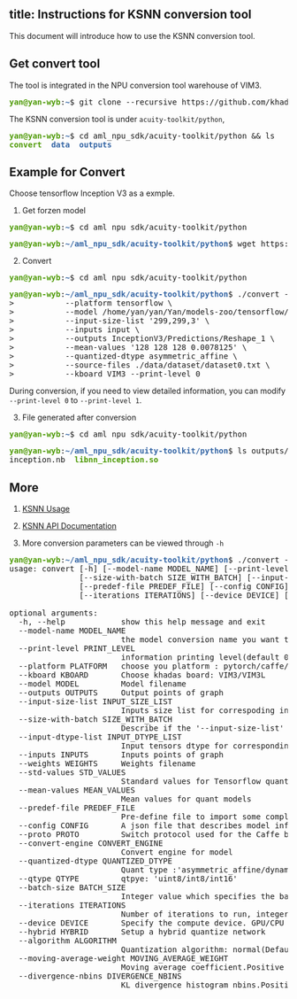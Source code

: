 title: Instructions for KSNN conversion tool
---

This document will introduce how to use the KSNN conversion tool.

## Get convert tool

The tool is integrated in the NPU conversion tool warehouse of VIM3.

<pre><font color="#4E9A06"><b>yan@yan-wyb</b></font>:<font color="#3465A4"><b>~</b></font>$ git clone --recursive https://github.com/khadas/aml_npu_sdk.git</pre>

The KSNN conversion tool is under `acuity-toolkit/python`,

<pre><font color="#4E9A06"><b>yan@yan-wyb</b></font>:<font color="#3465A4"><b>~</b></font>$ cd aml_npu_sdk/acuity-toolkit/python &amp;&amp; ls
<font color="#4E9A06"><b>convert</b></font>  <font color="#3465A4"><b>data</b></font>  <font color="#3465A4"><b>outputs</b></font></pre>

## Example for Convert

Choose tensorflow Inception V3 as a exmple.

1. Get forzen model

<pre><font color="#4E9A06"><b>yan@yan-wyb</b></font>:<font color="#3465A4"><b>~</b></font>$ cd aml_npu_sdk/acuity-toolkit/python</pre>
<pre><font color="#4E9A06"><b>yan@yan-wyb</b></font>:<font color="#3465A4"><b>~/aml_npu_sdk/acuity-toolkit/python</b></font>$ wget https://github.com/yan-wyb/models-zoo/raw/master/tensonrflow/inception/inception_v3_2016_08_28_frozen.pb</pre>

2. Convert

<pre><font color="#4E9A06"><b>yan@yan-wyb</b></font>:<font color="#3465A4"><b>~</b></font>$ cd aml_npu_sdk/acuity-toolkit/python</pre>
<pre><font color="#4E9A06"><b>yan@yan-wyb</b></font>:<font color="#3465A4"><b>~/aml_npu_sdk/acuity-toolkit/python</b></font>$ ./convert --model-name inception \
&gt;           --platform tensorflow \
&gt;           --model /home/yan/yan/Yan/models-zoo/tensorflow/inception/inception_v3_2016_08_28_frozen.pb \
&gt;           --input-size-list '299,299,3' \
&gt;           --inputs input \
&gt;           --outputs InceptionV3/Predictions/Reshape_1 \
&gt;           --mean-values '128 128 128 0.0078125' \
&gt;           --quantized-dtype asymmetric_affine \
&gt;           --source-files ./data/dataset/dataset0.txt \
&gt;           --kboard VIM3 --print-level 0
</pre>

During conversion, if you need to view detailed information, you can modify `--print-level 0` to `--print-level 1`.

3. File generated after conversion

<pre><font color="#4E9A06"><b>yan@yan-wyb</b></font>:<font color="#3465A4"><b>~</b></font>$ cd aml_npu_sdk/acuity-toolkit/python</pre>
<pre><font color="#4E9A06"><b>yan@yan-wyb</b></font>:<font color="#3465A4"><b>~/aml_npu_sdk/acuity-toolkit/python</b></font>$ ls outputs/inception/
inception.nb  <font color="#4E9A06"><b>libnn_inception.so</b></font></pre>

## More

1. [KSNN Usage](./KSNNUsage.html)

2. [KSNN API Documentation](./KSNNAPI.html)

3. More conversion parameters can be viewed through `-h`

<pre><font color="#4E9A06"><b>yan@yan-wyb</b></font>:<font color="#3465A4"><b>~/aml_npu_sdk/acuity-toolkit/python</b></font>$ ./convert -h
usage: convert [-h] [--model-name MODEL_NAME] [--print-level PRINT_LEVEL] [--platform PLATFORM] [--kboard KBOARD] [--model MODEL] [--outputs OUTPUTS] [--input-size-list INPUT_SIZE_LIST]
               [--size-with-batch SIZE_WITH_BATCH] [--input-dtype-list INPUT_DTYPE_LIST] [--inputs INPUTS] [--weights WEIGHTS] [--std-values STD_VALUES] [--mean-values MEAN_VALUES]
               [--predef-file PREDEF_FILE] [--config CONFIG] [--proto PROTO] [--convert-engine CONVERT_ENGINE] [--quantized-dtype QUANTIZED_DTYPE] [--qtype QTYPE] [--batch-size BATCH_SIZE]
               [--iterations ITERATIONS] [--device DEVICE] [--hybrid HYBRID] [--algorithm ALGORITHM] [--moving-average-weight MOVING_AVERAGE_WEIGHT] [--divergence-nbins DIVERGENCE_NBINS]

optional arguments:
  -h, --help            show this help message and exit
  --model-name MODEL_NAME
                        the model conversion name you want to use
  --print-level PRINT_LEVEL
                        information printing level(default 0) : 0(just print error)/1(full information)
  --platform PLATFORM   choose you platform : pytorch/caffe/tensorflow/tflite/darknet/onnx/keras
  --kboard KBOARD       Choose khadas board: VIM3/VIM3L
  --model MODEL         Model filename
  --outputs OUTPUTS     Output points of graph
  --input-size-list INPUT_SIZE_LIST
                        Inputs size list for correspoding input points
  --size-with-batch SIZE_WITH_BATCH
                        Describe if the &apos;--input-size-list&apos; contain the highest batch dimension.
  --input-dtype-list INPUT_DTYPE_LIST
                        Input tensors dtype for corresponding input points
  --inputs INPUTS       Inputs points of graph
  --weights WEIGHTS     Weights filename
  --std-values STD_VALUES
                        Standard values for Tensorflow quantmodels
  --mean-values MEAN_VALUES
                        Mean values for quant models
  --predef-file PREDEF_FILE
                        Pre-define file to import some complex models
  --config CONFIG       A json file that describes model information.
  --proto PROTO         Switch protocol used for the Caffe binary protocol buffer file
  --convert-engine CONVERT_ENGINE
                        Convert engine for model
  --quantized-dtype QUANTIZED_DTYPE
                        Quant type :&apos;asymmetric_affine/dynamic_fixed_point/perchannel_symmetric_affine/symmetric_affine/asymmetric_quantized&apos;
  --qtype QTYPE         qtpye: &apos;uint8/int8/int16&apos;
  --batch-size BATCH_SIZE
                        Integer value which specifies the batch size
  --iterations ITERATIONS
                        Number of iterations to run, integer value.
  --device DEVICE       Specify the compute device. GPU/CPU
  --hybrid HYBRID       Setup a hybrid quantize network
  --algorithm ALGORITHM
                        Quantization algorithm: normal(Default)/kl_divergence/moving_average.
  --moving-average-weight MOVING_AVERAGE_WEIGHT
                        Moving average coefficient.Positive float value.
  --divergence-nbins DIVERGENCE_NBINS
                        KL divergence histogram nbins.Positive integer value.
</pre>


